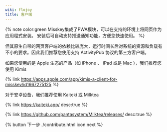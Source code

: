 ```yaml
---
wiki: flojoy
title: 客户端
---
```


{% note color:green Misskey集成了PWA模块，可以在支持的环境上将网页作为应用程式安装。
安装后可自动支持推送通知功能，方便您快速使用。 
%}

但其原生自带的网页客户端的依赖比较庞大，运行时间长后对系统的资源和负载有不小的要求。因此我们推荐您使用支持 ActivityPub 协议的第三方客户端。

如果您使用的是 Apple 生态的产品（如 iPhone 、 iPad 或是 Mac ），我们推荐您使用 Kimis

{% link https://apps.apple.com/app/kimis-a-client-for-misskey/id1667275125 %}

对于安卓设备，我们推荐使用 Kaiteki 或 Milktea

{% link https://kaiteki.app/ desc:true %}

{% link https://github.com/pantasystem/Milktea/releases/ desc:true %}

{% button 下一步 ./contribute.html icon:next %}